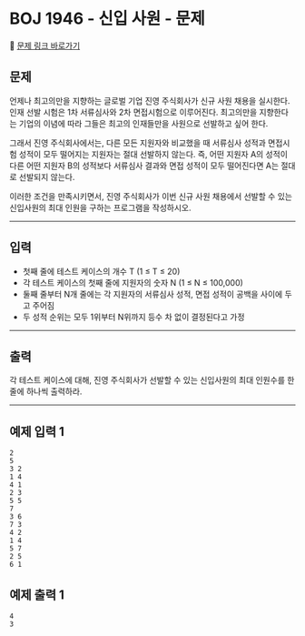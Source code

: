 # BOJ 1946 - 신입 사원 - 문제

🔗 [문제 링크 바로가기](https://www.acmicpc.net/problem/1946)

## 문제

언제나 최고의만을 지향하는 글로벌 기업 진영 주식회사가 신규 사원 채용을 실시한다. 인재 선발 시험은 1차 서류심사와 2차 면접시험으로 이루어진다. 최고의만을 지향한다는 기업의 이념에 따라 그들은 최고의 인재들만을 사원으로 선발하고 싶어 한다.

그래서 진영 주식회사에서는, 다른 모든 지원자와 비교했을 때 서류심사 성적과 면접시험 성적이 모두 떨어지는 지원자는 절대 선발하지 않는다. 즉, 어떤 지원자 A의 성적이 다른 어떤 지원자 B의 성적보다 서류심사 결과와 면접 성적이 모두 떨어진다면 A는 절대로 선발되지 않는다.

이러한 조건을 만족시키면서, 진영 주식회사가 이번 신규 사원 채용에서 선발할 수 있는 신입사원의 최대 인원을 구하는 프로그램을 작성하시오.

---

## 입력

- 첫째 줄에 테스트 케이스의 개수 T (1 ≤ T ≤ 20)
- 각 테스트 케이스의 첫째 줄에 지원자의 숫자 N (1 ≤ N ≤ 100,000)
- 둘째 줄부터 N개 줄에는 각 지원자의 서류심사 성적, 면접 성적이 공백을 사이에 두고 주어짐
- 두 성적 순위는 모두 1위부터 N위까지 등수 차 없이 결정된다고 가정

---

## 출력

각 테스트 케이스에 대해, 진영 주식회사가 선발할 수 있는 신입사원의 최대 인원수를 한 줄에 하나씩 출력하라.

---

## 예제 입력 1

```
2
5
3 2
1 4
4 1
2 3
5 5
7
3 6
7 3
4 2
1 4
5 7
2 5
6 1
```

## 예제 출력 1

```
4
3
```
